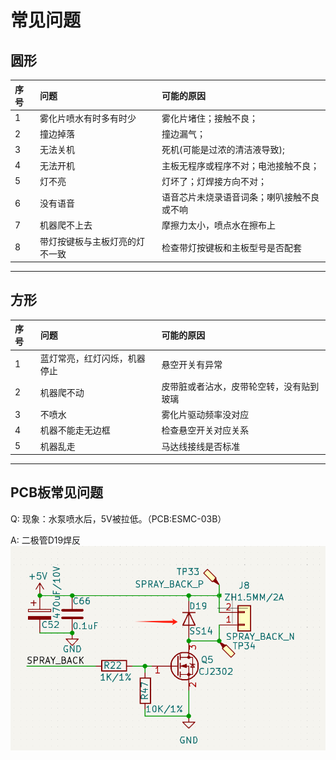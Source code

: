 # 常见问题

## 圆形
|序号|问题|可能的原因|
|:---|:---|:---|
|1|雾化片喷水有时多有时少|雾化片堵住；接触不良；|
|2|撞边掉落|撞边漏气；|
|3|无法关机|死机(可能是过浓的清洁液导致);|
|4|无法开机|主板无程序或程序不对；电池接触不良；|
|5|灯不亮|灯坏了；灯焊接方向不对；|
|6|没有语音|语音芯片未烧录语音词条；喇叭接触不良或不响|
|7|机器爬不上去|摩擦力太小，喷点水在擦布上|
|8|带灯按键板与主板灯亮的灯不一致|检查带灯按键板和主板型号是否配套|
***


## 方形
|序号|问题|可能的原因|
|:---|:---|:---|
|1|蓝灯常亮，红灯闪烁，机器停止|悬空开关有异常|
|2|机器爬不动|皮带脏或者沾水，皮带轮空转，没有贴到玻璃|
|3|不喷水|雾化片驱动频率没对应|
|4|机器不能走无边框|检查悬空开关对应关系|
|5|机器乱走|马达线接线是否标准|
***

## PCB板常见问题
Q: 现象：水泵喷水后，5V被拉低。（PCB:ESMC-03B）

A: 二极管D19焊反 
![image](image/spray.png)